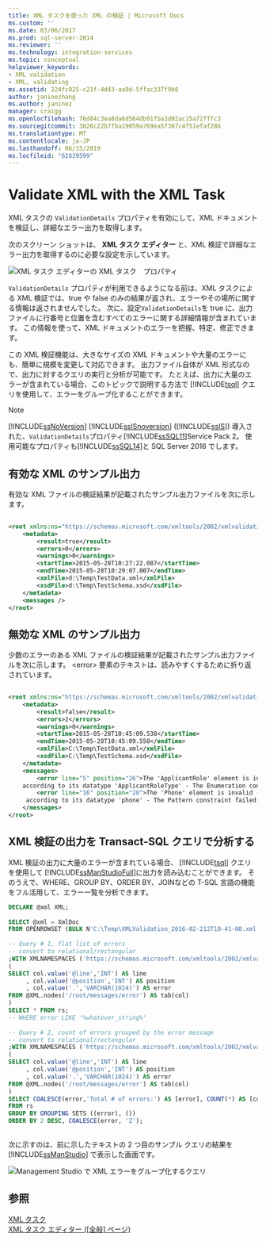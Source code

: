 ```yaml
---
title: XML タスクを使った XML の検証 | Microsoft Docs
ms.custom: ''
ms.date: 03/06/2017
ms.prod: sql-server-2014
ms.reviewer: ''
ms.technology: integration-services
ms.topic: conceptual
helpviewer_keywords:
- XML validation
- XML, validating
ms.assetid: 224fc025-c21f-4d43-aa9d-5ffac337f9b0
author: janinezhang
ms.author: janinez
manager: craigg
ms.openlocfilehash: 76d84c3ea8da6d564db01fba3d02ac15a72fffc3
ms.sourcegitcommit: 3026c22b7fba19059a769ea5f367c4f51efaf286
ms.translationtype: MT
ms.contentlocale: ja-JP
ms.lasthandoff: 06/15/2019
ms.locfileid: "62829599"
---
```

# <a name="validate-xml-with-the-xml-task"></a>Validate XML with the XML Task
  XML タスクの `ValidationDetails` プロパティを有効にして、XML ドキュメントを検証し、詳細なエラー出力を取得します。  
  
 次のスクリーン ショットは、 **XML タスク エディター** と、XML 検証で詳細なエラー出力を取得するのに必要な設定を示しています。  
  
 ![XML タスク エディターの XML タスク　プロパティ](../media/xmltaskproperties.jpg "XML タスク エディターの XML タスク プロパティ")  
  
 `ValidationDetails` プロパティが利用できるようになる前は、XML タスクによる XML 検証では、true や false のみの結果が返され、エラーやその場所に関する情報は返されませんでした。 次に、設定`ValidationDetails`を true に、出力ファイルに行番号と位置を含むすべてのエラーに関する詳細情報が含まれています。 この情報を使って、XML ドキュメントのエラーを把握、特定、修正できます。  
  
 この XML 検証機能は、大きなサイズの XML ドキュメントや大量のエラーにも、簡単に規模を変更して対応できます。 出力ファイル自体が XML 形式なので、出力に対するクエリの実行と分析が可能です。 たとえば、出力に大量のエラーが含まれている場合、このトピックで説明する方法で [!INCLUDE[tsql](../../../includes/tsql-md.md)] クエリを使用して、エラーをグループ化することができます。  
  
> [!NOTE]  
>  [!INCLUDE[ssNoVersion](../../includes/ssnoversion-md.md)] [!INCLUDE[ssISnoversion](../../includes/ssisnoversion-md.md)] ([!INCLUDE[ssIS](../../includes/ssis-md.md)]) 導入された、`ValidationDetails`プロパティ[!INCLUDE[ssSQL11](../../includes/sssql11-md.md)]Service Pack 2。 使用可能なプロパティも[!INCLUDE[ssSQL14](../../includes/sssql14-md.md)]と SQL Server 2016 でします。  
  
## <a name="sample-output-for-xml-thats-valid"></a>有効な XML のサンプル出力  
 有効な XML ファイルの検証結果が記載されたサンプル出力ファイルを次に示します。  
  
```xml  
  
<root xmlns:ns="https://schemas.microsoft.com/xmltools/2002/xmlvalidation">  
    <metadata>  
        <result>true</result>  
        <errors>0</errors>  
        <warnings>0</warnings>  
        <startTime>2015-05-28T10:27:22.087</startTime>  
        <endTime>2015-05-28T10:29:07.007</endTime>  
        <xmlFile>d:\Temp\TestData.xml</xmlFile>  
        <xsdFile>d:\Temp\TestSchema.xsd</xsdFile>  
    </metadata>  
    <messages />  
</root>  
```  
  
## <a name="sample-output-for-xml-thats-not-valid"></a>無効な XML のサンプル出力  
 少数のエラーのある XML ファイルの検証結果が記載されたサンプル出力ファイルを次に示します。 \<error> 要素のテキストは、読みやすくするために折り返されています。  
  
```xml  
  
<root xmlns:ns="https://schemas.microsoft.com/xmltools/2002/xmlvalidation">  
    <metadata>  
        <result>false</result>  
        <errors>2</errors>  
        <warnings>0</warnings>  
        <startTime>2015-05-28T10:45:09.538</startTime>  
        <endTime>2015-05-28T10:45:09.558</endTime>  
        <xmlFile>C:\Temp\TestData.xml</xmlFile>  
        <xsdFile>C:\Temp\TestSchema.xsd</xsdFile>  
    </metadata>  
    <messages>  
        <error line="5" position="26">The 'ApplicantRole' element is invalid - The value 'wer3' is invalid  
    according to its datatype 'ApplicantRoleType' - The Enumeration constraint failed.</error>  
        <error line="16" position="28">The 'Phone' element is invalid - The value 'we3056666666' is invalid  
     according to its datatype 'phone' - The Pattern constraint failed.</error>  
    </messages>  
</root>  
```  
  
## <a name="analyze-xml-validation-output-with-a-transact-sql-query"></a>XML 検証の出力を Transact-SQL クエリで分析する  
 XML 検証の出力に大量のエラーが含まれている場合、 [!INCLUDE[tsql](../../../includes/tsql-md.md)] クエリを使用して [!INCLUDE[ssManStudioFull](../../includes/ssmanstudiofull-md.md)]に出力を読み込むことができます。 そのうえで、WHERE、GROUP BY、ORDER BY、JOINなどの T-SQL 言語の機能をフル活用して、エラー一覧を分析できます。  
  
```sql  
DECLARE @xml XML;  
  
SELECT @xml = XmlDoc     
FROM OPENROWSET (BULK N'C:\Temp\XMLValidation_2016-02-212T10-41-00.xml', SINGLE_BLOB) AS Tab(XmlDoc);  
  
-- Query # 1, flat list of errors  
-- convert to relational/rectangular  
;WITH XMLNAMESPACES ('https://schemas.microsoft.com/xmltools/2002/xmlvalidation' AS ns), rs AS  
(  
SELECT col.value('@line','INT') AS line  
     , col.value('@position','INT') AS position  
     , col.value('.','VARCHAR(1024)') AS error  
FROM @XML.nodes('/root/messages/error') AS tab(col)  
)  
SELECT * FROM rs;  
-- WHERE error LIKE '%whatever_string%'  
  
-- Query # 2, count of errors grouped by the error message  
-- convert to relational/rectangular  
;WITH XMLNAMESPACES ('https://schemas.microsoft.com/xmltools/2002/xmlvalidation' AS ns), rs AS  
(  
SELECT col.value('@line','INT') AS line  
     , col.value('@position','INT') AS position  
     , col.value('.','VARCHAR(1024)') AS error  
FROM @XML.nodes('/root/messages/error') AS tab(col)  
)  
SELECT COALESCE(error,'Total # of errors:') AS [error], COUNT(*) AS [counter]  
FROM rs  
GROUP BY GROUPING SETS ((error), ())  
ORDER BY 2 DESC, COALESCE(error, 'Z');  
  
```  
  
 次に示すのは、前に示したテキストの 2 つ目のサンプル クエリの結果を [!INCLUDE[ssManStudio](../../includes/ssmanstudio-md.md)] で表示した画面です。  
  
 ![Management Studio で XML エラーをグループ化するクエリ](../media/queryforxmlerrors.jpg "Management Studio で XML エラーをグループ化するクエリ")  
  
## <a name="see-also"></a>参照  
 [XML タスク](xml-task.md)   
 [XML タスク エディター ([全般] ページ)](../xml-task-editor-general-page.md)  
  
  
